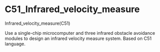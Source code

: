 # C51_Infrared_velocity_measure
Infrared_velocity_measure(C51)

Use a single-chip microcomputer and three infrared obstacle avoidance modules to design an infrared velocity measure system.
Based on C51 language.
